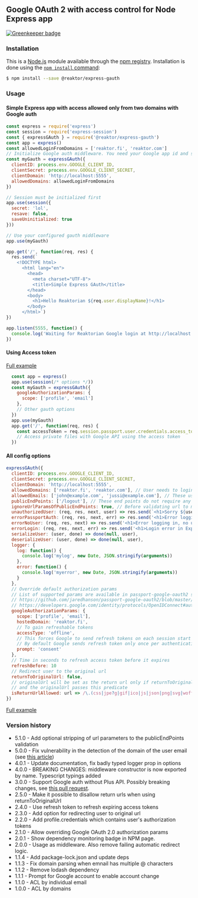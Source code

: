 ## Google OAuth 2 with access control for Node Express app

[![Greenkeeper badge](https://badges.greenkeeper.io/pihvi/express-gauth.svg)](https://greenkeeper.io/)

### Installation

This is a [Node.js](https://nodejs.org/en/) module available through the
[npm registry](https://www.npmjs.com/package/@reaktor/express-gauth). Installation is done using the
[`npm install` command](https://docs.npmjs.com/getting-started/installing-npm-packages-locally):

```sh
$ npm install --save @reaktor/express-gauth
```

### Usage

#### Simple Express app with access allowed only from two domains with Google auth

``` javascript
const express = require('express')
const session = require('express-session')
const { expressGAuth } = require('@reaktor/express-gauth')
const app = express()
const allowedLoginFromDomains = ['reaktor.fi', 'reaktor.com']
// Initialize Google auth middleware. You need your Google app id and secret.
const myGauth = expressGAuth({
  clientID: process.env.GOOGLE_CLIENT_ID,
  clientSecret: process.env.GOOGLE_CLIENT_SECRET,
  clientDomain: 'http://localhost:5555',
  allowedDomains: allowedLoginFromDomains
})

// Session must be initialized first
app.use(session({
  secret: 'lol',
  resave: false,
  saveUninitialized: true
}))

// Use your configured gauth middleware
app.use(myGauth)

app.get('/', function(req, res) {
  res.send(`
    <!DOCTYPE html>
      <html lang="en">
        <head>
          <meta charset="UTF-8">
          <title>Simple Express GAuth</title>
        </head>
        <body>
          <h1>Hello Reaktorian ${req.user.displayName}!</h1>
        </body>
      </html>`)
})

app.listen(5555, function() {
  console.log('Waiting for Reaktorian Google login at http://localhost:5555')
})
```

#### Using Access token

[Full example](./examples/access_token.js)

``` javascript
  const app = express()
  app.use(session(/* options */))
  const myGauth = expressGAuth({
    googleAuthorizationParams: {
      scope: ['profile', 'email']
    },
    // Other gauth options
  })
  app.use(myGauth)
  app.get('/', function(req, res) {
    const accessToken = req.session.passport.user.credentials.access_token
    // Access private files with Google API using the access token
  })
```

#### All config options

``` javascript
expressGAuth({
  clientID: process.env.GOOGLE_CLIENT_ID,
  clientSecret: process.env.GOOGLE_CLIENT_SECRET,
  clientDomain: 'http://localhost:5555',
  allowedDomains: ['reaktor.fi', 'reaktor.com'], // User needs to login with Google and email with these domains.
  allowedEmails: ['john@example.com', 'jussi@example.com'], // These users are allowed login through Google auth.
  publicEndPoints: ['/logout'], // These end points do not require any authentication.
  ignoreUrlParamsOfPublicEndPoints: true, // Before validating url to match one of the publicEndPoints, the url parameters are stripped away
  unauthorizedUser: (req, res, next, user) => res.send(`<h1>Sorry ${user.displayName}, you has no access!</h1>`),
  errorPassportAuth: (req, res, next, err) => res.send('<h1>Error logging in!</h1>'),
  errorNoUser: (req, res, next) => res.send('<h1>Error logging in, no user details!</h1>'),
  errorLogin: (req, res, next, err) => res.send('<h1>Login error in Express, this is odd!</h1>'),
  serializeUser: (user, done) => done(null, user),
  deserializeUser: (user, done) => done(null, user),
  logger: {
    log: function() {
      console.log('mylog', new Date, JSON.stringify(arguments))
    },
    error: function() {
      console.log('myerror', new Date, JSON.stringify(arguments))
    }
  },
  // Override default authorization params
  // List of supported params are available in passport-google-oauth2 source
  // https://github.com/jaredhanson/passport-google-oauth2/blob/master/lib/strategy.js
  // https://developers.google.com/identity/protocols/OpenIDConnect#authenticationuriparameters
  googleAuthorizationParams: {
    scope: ['profile', 'email'],
    hostedDomain: 'reaktor.fi',
    // To gain refreshable tokens
    accessType: 'offline',
    // This forces Google to send refresh tokens on each session start
    // By default Google sends refresh token only once per authentication to Google
    prompt: 'consent'
  },
  // Time in seconds to refresh access token before it expires
  refreshBefore: 10
  // Redirect user to the original url
  returnToOriginalUrl: false,
  // originalUrl will be set as the return url only if returnToOriginalUrl is true,
  // and the originalUrl passes this predicate
  isReturnUrlAllowed: url => /\.(css|jpe?g|gif|ico|js|json|png|svg|woff2?)$/i.test(url) === false,
})
```
[Full example](examples/all_configs_express.js)

### Version history

* 5.1.0 - Add optional stripping of url parameters to the publicEndPoints validation
* 5.0.0 - Fix vulnerability in the detection of the domain of the user email (see [this article](https://trufflesecurity.com/blog/google-oauth-is-broken-sort-of/))
* 4.0.1 - Update documentation, fix badly typed logger prop in options
* 4.0.0 - BREAKING CHANGES: middleware constructor is now exported by name. Typescript typings added
* 3.0.0 - Support Google auth without Plus API. Possibly breaking changes, see [this pull request](https://github.com/reaktor/express-gauth/pull/13).
* 2.5.0 - Make it possible to disallow return urls when using returnToOriginalUrl
* 2.4.0 - Use refresh token to refresh expiring access tokens
* 2.3.0 - Add option for redirecting user to original url
* 2.2.0 - Add profile.credentials which contains user's authorization tokens
* 2.1.0 - Allow overriding Google OAuth 2.0 authorization params
* 2.0.1 - Show dependency monitoring badge in NPM page.
* 2.0.0 - Usage as middleware. Also remove failing automatic redirect logic.
* 1.1.4 - Add package-lock.json and update deps
* 1.1.3 - Fix domain parsing when emnail has multiple @ characters
* 1.1.2 - Remove lodash dependency
* 1.1.1 - Prompt for Google account to enable account change
* 1.1.0 - ACL by individual email
* 1.0.0 - ACL by domains
